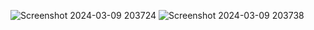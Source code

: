 ![Screenshot 2024-03-09 203724](https://github.com/Haranarayanakarthik/C_Plus_Plus-Project/assets/136730561/7ae75063-7725-4aa2-aab3-8441ac542a5c)
![Screenshot 2024-03-09 203738](https://github.com/Haranarayanakarthik/C_Plus_Plus-Project/assets/136730561/5192e63e-84b4-4c4c-81ec-14925eda83fe)
